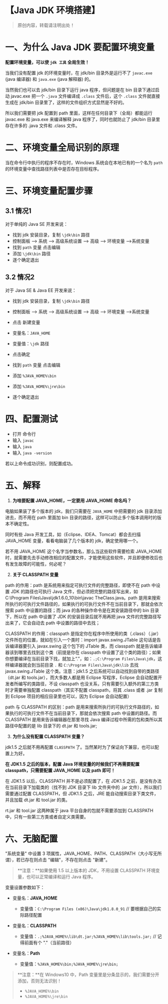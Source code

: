 # 【Java JDK 环境搭建】

> 原创内容，转载请注明出处！

# 一、为什么 Java JDK 要配置环境变量

**配置环境变量，可以使 `jdk 工具` 全局生效！**

当我们没有配置 jdk 的环境变量时，在 jdk/bin 目录外是运行不了 `javac.exe` (java 编译器) 和 `java.exe` (java 解释器) 的。

当然我们也可以去 jdk/bin 目录下运行 java 程序，但问题是在 bin 目录下通过启动 javac.exe 把一个 `.java` 文件编译成 `.class` 文件后，这个 `.class` 文件就直接生成在 jdk/bin 目录里了，这样的文件组织方式显然是不好的。

所以我们需要把 jdk 配置到 path 里面，这样在任何目录下（全局）都能运行 javac.exe 和 java.exe 来编译解释 java 程序了，同时也就防止了 jdk/bin 目录里存在许多的 .java 文件和 .class 文件。

# 二、环境变量全局识别的原理

当在命令行中执行的程序不存在时，Windows 系统会在本地已有的一个名为 `path` 的环境变量中查找路径列表中是否存在目标程序。

# 三、环境变量配置步骤

## 3.1 情况1

对于单纯的 Java SE 开发来说：

- 找到 jdk 安装目录，复制 `\jdk\bin` 路径
- 控制面板 ——> 系统 ——> 高级系统设置 ——> 高级 ——> 环境变量 ——>系统变量
- 找到 `path` 变量 点击编辑
- 添加 `\jdk\bin` 路径
- 逐个确定退出

## 3.2 情况2

对于 Java SE & Java EE 开发来说：

- 找到 jdk 安装目录，复制 `\jdk\bin` 路径

- 控制面板 ——> 系统 ——> 高级系统设置 ——> 高级 ——> 环境变量 ——>系统变量
- 点击 新建变量
- 变量名：`JAVA_HOME`
- 变量值：`\jdk` 路径
- 点击确定
- 找到 `path` 变量 点击编辑
- 添加 `%JAVA_HOME%\bin`
- 添加 `%JAVA_HOME%\jre\bin`
- 逐个确定退出

# 四、配置测试

- 打开 命令行
- 输入 `javac`
- 输入 `java`
- 输入 `java -version`

若以上命令成功识别，则配置成功。

# 五、解释

1. **为啥要配置 JAVA_HOME，一定要用 JAVA_HOME 命名吗？**

电脑如果装了多个版本的 jdk，我们只需要在 `JAVA_HOME` 中把需要的 jdk 目录添加进去，而不用在 path 里面加 bin 目录的路径，这样可以防止多个版本调用时的版本不确定性。

同时有些 Java 开发工具，如（Eclipse、IDEA、Tomcat）都会去扫描 JAVA_HOME 变量，看看电脑装了几个版本的 jdk，确定使用哪一个。

若不用 JAVA_HOME 这个名字当参数名，那么当这些软件需要检索 JAVA_HOME 时，就需要先去手动修改相应的配置文件，才能使用这些软件，并且即便修改后也有发生故障的可能性，何必呢？

2. **关于 CLASSPATH 变量**

path 的作用：path 是系统用来指定可执行文件的完整路径，即使不在 path 中设置 JDK 的路径也可执行 Java 文件，但必须把完整的路径写出来，如 C:\Program Files\Java\jdk1.6.0_10\bin\javac TheClass.java。path 是用来搜索所执行的可执行文件路径的，如果执行的可执行文件不在当前目录下，那就会依次搜索 path 中设置的路径；而 java 的各种操作命令是在其安装路径中的 bin 目录下，所以在 path 中设置了 JDK 的安装目录后就不用再把 java 文件的完整路径写出来了，它会自动去 path 中设置的路径中去找；

CLASSPATH 的作用：classpath 是指定你在程序中所使用的类（.class）（.jar）文件所在的位置，就如在引入一个类时：import javax.swing.JTable 这句话是告诉编译器要引入 javax.swing 这个包下的 JTable 类，而 classpath 就是告诉编译器该到哪里去找到这个类（前提是你在 classpath 中设置了这个类的路径）；如果你想要编译在当前目录下找，就加上“.”，如：`.;C:\Program Files\Java\jdk`，这样编译器就会到当前目录 `.` 和 `C:\Program Files\Java\jdk\lib` 去找 javax.swing.JTable 这个类。注意：jdk1.5 之后系统可以自动找到自带的类路径（dt.jar 和 tools.jar），而大多数人都是用 Eclipse 写程序，Eclipse 会自动配置开发者所编写的类路径，不设 classpath 也没关系，只有需要引入额外的第三方类时才需要单独配置 classpath（其实不配置 classpath，将其 .class 或者 .jar 复制到 Eclipse 项目的相应目录里也可以，因为 Eclipse 会自动配置）

path 与 CLASSPATH 的区别：path 是用来搜索所执行的可执行文件路径的，如果执行的可执行文件不在当前目录下，那就会依次搜索 path 中设置的路径。而 CLASSPATH 是用来告诉编辑器在那里寻找 Java 编译过程中所需的包和类所以其路径中配置的是 lib 目录下的 dt.jar 和 tools.jar;

3. **为什么没有配置 CLASSPATH 变量？**

jdk1.5 之后就不用再配置 `CLASSPATH` 了。当然某时为了保证向下兼容，也可以配置上为好。

**在 JDK1.5 之后的版本，配置 Java 环境变量的时候我们不再需要配置 classpath，只需要配置 JAVA_HOME 以及 path 即可！**

在 JDK1.5 以后，CLASSPATH 并不是必须配置了，在 JDK1.5 之前，是没有办法在当前目录下加载类的（找不到 JDK 目录下 lib 文件夹中的 .jar 文件），所以我们需要通过配置 CLASSPATH，但 JDK1.5 之后，JRE 能自动搜索目录下类文件，并且加载 dt.jar 和 tool.jar 的类。

rt.jar 和 tool.jar 这两种属于 java 平台自身的包就不需要添加到 CLASSPATH 中，只有一些第三方类或者自定义类需要。

# 六、无脑配置

 "系统变量" 中设置 3 项属性，JAVA_HOME、PATH、CLASSPATH（大小写无所谓），若已存在则点击 "编辑"，不存在则点击 "新建"。

> **注意：**如果使用 1.5 以上版本的 JDK，不用设置 CLASSPATH 环境变量，也可以正常编译和运行 Java 程序。

变量设置参数如下：

- 变量名：**JAVA_HOME**
  - 变量值：`C:\Program Files (x86)\Java\jdk1.8.0_91`     // 要根据自己的实际路径配置

- 变量名：**CLASSPATH**
  - 变量值：`.;%JAVA_HOME%\lib\dt.jar;%JAVA_HOME%\lib\tools.jar;`     // 记得前面有个 "."（当前路径）

- 变量名：**Path**
  - 变量值：`%JAVA_HOME%\bin;%JAVA_HOME%\jre\bin;`

> **注意：**在 Windows10 中，Path 变量里是分条显示的，我们需要分开添加，否则无法识别！
>
> - `%JAVA_HOME%\bin`
> - `%JAVA_HOME%\jre\bin`
